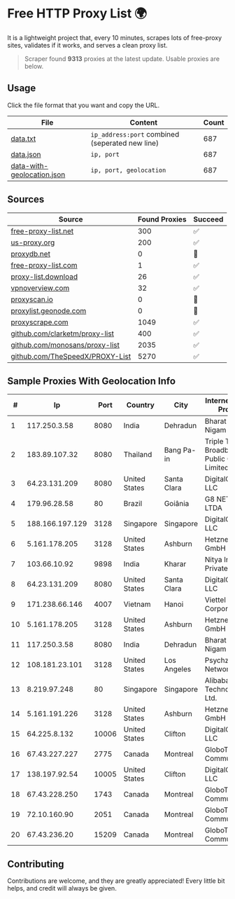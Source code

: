 
# Free HTTP Proxy List 🌍

It is a lightweight project that, every 10 minutes, scrapes lots of free-proxy sites, validates if it works, and serves a clean proxy list.


> Scraper found **9313** proxies at the latest update. Usable proxies are below.

## Usage

Click the file format that you want and copy the URL.


|File|Content|Count|
|----|-------|-----|
|[data.txt](https://raw.githubusercontent.com/themiralay/Proxy-List-World/master/data.txt)|`ip_address:port` combined (seperated new line)|687|
|[data.json](https://raw.githubusercontent.com/themiralay/Proxy-List-World/master/data.json)|`ip, port`|687|
|[data-with-geolocation.json](https://raw.githubusercontent.com/themiralay/Proxy-List-World/master/data-with-geolocation.json)|`ip, port, geolocation`|687|

## Sources

|Source|Found Proxies|Succeed|
|------|-------------|-------|
|[free-proxy-list.net](https://free-proxy-list.net)|300|✅|
|[us-proxy.org](https://www.us-proxy.org)|200|✅|
|[proxydb.net](http://proxydb.net)|0|🚫|
|[free-proxy-list.com](https://free-proxy-list.com/?page=&port=&type%5B%5D=http&type%5B%5D=https&up_time=0&search=Search)|1|✅|
|[proxy-list.download](https://www.proxy-list.download/HTTP)|26|✅|
|[vpnoverview.com](https://vpnoverview.com/privacy/anonymous-browsing/free-proxy-servers)|32|✅|
|[proxyscan.io](https://www.proxyscan.io)|0|🚫|
|[proxylist.geonode.com](https://proxylist.geonode.com/api/proxy-list?limit=300&page=1&sort_by=lastChecked&sort_type=desc&protocols=http,https)|0|🚫|
|[proxyscrape.com](https://api.proxyscrape.com/v2/?request=displayproxies&protocol=http&timeout=10000&country=all&ssl=all&anonymity=all)|1049|✅|
|[github.com/clarketm/proxy-list](https://raw.githubusercontent.com/clarketm/proxy-list/master/proxy-list-raw.txt)|400|✅|
|[github.com/monosans/proxy-list](https://raw.githubusercontent.com/monosans/proxy-list/main/proxies/http.txt)|2035|✅|
|[github.com/TheSpeedX/PROXY-List](https://raw.githubusercontent.com/TheSpeedX/PROXY-List/master/http.txt)|5270|✅|


## Sample Proxies With Geolocation Info

|#|Ip|Port|Country|City|Internet Service Provider|
|-|--|----|-------|----|-------------------------|
|1|117.250.3.58|8080|India|Dehradun|Bharat Sanchar Nigam Ltd|
|2|183.89.107.32|8080|Thailand|Bang Pa-in|Triple T Broadband Public Company Limited|
|3|64.23.131.209|8080|United States|Santa Clara|DigitalOcean, LLC|
|4|179.96.28.58|80|Brazil|Goiânia|G8 NETWORKS LTDA|
|5|188.166.197.129|3128|Singapore|Singapore|DigitalOcean, LLC|
|6|5.161.178.205|3128|United States|Ashburn|Hetzner Online GmbH|
|7|103.66.10.92|9898|India|Kharar|Nitya Internet Private Limited|
|8|64.23.131.209|8080|United States|Santa Clara|DigitalOcean, LLC|
|9|171.238.66.146|4007|Vietnam|Hanoi|Viettel Corporation|
|10|5.161.178.205|3128|United States|Ashburn|Hetzner Online GmbH|
|11|117.250.3.58|8080|India|Dehradun|Bharat Sanchar Nigam Ltd|
|12|108.181.23.101|3128|United States|Los Angeles|Psychz Networks|
|13|8.219.97.248|80|Singapore|Singapore|Alibaba (US) Technology Co., Ltd.|
|14|5.161.191.226|3128|United States|Ashburn|Hetzner Online GmbH|
|15|64.225.8.132|10006|United States|Clifton|DigitalOcean, LLC|
|16|67.43.227.227|2775|Canada|Montreal|GloboTech Communications|
|17|138.197.92.54|10005|United States|Clifton|DigitalOcean, LLC|
|18|67.43.228.250|1743|Canada|Montreal|GloboTech Communications|
|19|72.10.160.90|2051|Canada|Montreal|GloboTech Communications|
|20|67.43.236.20|15209|Canada|Montreal|GloboTech Communications|



## Contributing

Contributions are welcome, and they are greatly appreciated! Every
little bit helps, and credit will always be given.

